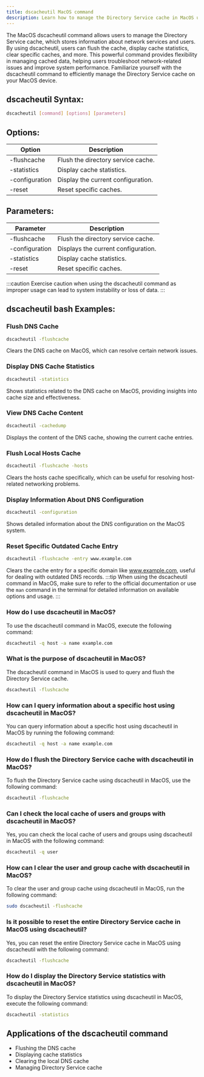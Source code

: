 ```yaml
---
title: dscacheutil MacOS command
description: Learn how to manage the Directory Service cache in MacOS using the dscacheutil command. Find instructions and tips for efficient cache management.
---
```


The MacOS dscacheutil command allows users to manage the Directory Service cache, which stores information about network services and users. By using dscacheutil, users can flush the cache, display cache statistics, clear specific caches, and more. This powerful command provides flexibility in managing cached data, helping users troubleshoot network-related issues and improve system performance. Familiarize yourself with the dscacheutil command to efficiently manage the Directory Service cache on your MacOS device.

## dscacheutil Syntax:
```bash
dscacheutil [command] [options] [parameters]
```

## Options:
| Option | Description                                  |
|--------|----------------------------------------------|
| -flushcache | Flush the directory service cache. |
| -statistics | Display cache statistics. |
| -configuration | Display the current configuration. |
| -reset | Reset specific caches. |

## Parameters:
| Parameter   | Description                               |
|-------------|-------------------------------------------|
| -flushcache | Flush the directory service cache.        |
| -configuration | Displays the current configuration.    |
| -statistics | Display cache statistics.                 |
| -reset <parameters> | Reset specific caches.           |

:::caution
Exercise caution when using the dscacheutil command as improper usage can lead to system instability or loss of data.
:::
## dscacheutil bash Examples:
### Flush DNS Cache
```bash
dscacheutil -flushcache
```
Clears the DNS cache on MacOS, which can resolve certain network issues.

### Display DNS Cache Statistics
```bash
dscacheutil -statistics
```
Shows statistics related to the DNS cache on MacOS, providing insights into cache size and effectiveness.

### View DNS Cache Content
```bash
dscacheutil -cachedump
```
Displays the content of the DNS cache, showing the current cache entries.

### Flush Local Hosts Cache
```bash
dscacheutil -flushcache -hosts
```
Clears the hosts cache specifically, which can be useful for resolving host-related networking problems.

### Display Information About DNS Configuration
```bash
dscacheutil -configuration
```
Shows detailed information about the DNS configuration on the MacOS system.

### Reset Specific Outdated Cache Entry
```bash
dscacheutil -flushcache -entry www.example.com
```
Clears the cache entry for a specific domain like www.example.com, useful for dealing with outdated DNS records.
:::tip
When using the dscacheutil command in MacOS, make sure to refer to the official documentation or use the `man` command in the terminal for detailed information on available options and usage.
:::

### How do I use dscacheutil in MacOS?
To use the dscacheutil command in MacOS, execute the following command:
```bash
dscacheutil -q host -a name example.com
```

### What is the purpose of dscacheutil in MacOS?
The dscacheutil command in MacOS is used to query and flush the Directory Service cache.
```bash
dscacheutil -flushcache
```

### How can I query information about a specific host using dscacheutil in MacOS?
You can query information about a specific host using dscacheutil in MacOS by running the following command:
```bash
dscacheutil -q host -a name example.com
```

### How do I flush the Directory Service cache with dscacheutil in MacOS?
To flush the Directory Service cache using dscacheutil in MacOS, use the following command:
```bash
dscacheutil -flushcache
```

### Can I check the local cache of users and groups with dscacheutil in MacOS?
Yes, you can check the local cache of users and groups using dscacheutil in MacOS with the following command:
```bash
dscacheutil -q user
```

### How can I clear the user and group cache with dscacheutil in MacOS?
To clear the user and group cache using dscacheutil in MacOS, run the following command:
```bash
sudo dscacheutil -flushcache
```

### Is it possible to reset the entire Directory Service cache in MacOS using dscacheutil?
Yes, you can reset the entire Directory Service cache in MacOS using dscacheutil with the following command:
```bash
dscacheutil -flushcache
```

### How do I display the Directory Service statistics with dscacheutil in MacOS?
To display the Directory Service statistics using dscacheutil in MacOS, execute the following command:
```bash
dscacheutil -statistics
```
## Applications of the dscacheutil command

- Flushing the DNS cache
- Displaying cache statistics
- Clearing the local DNS cache
- Managing Directory Service cache